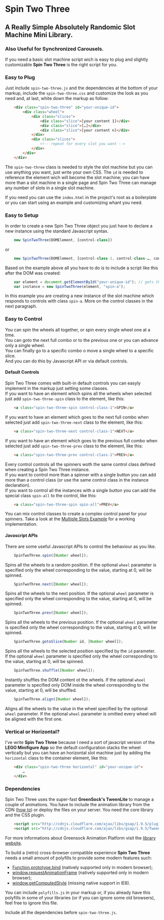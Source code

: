 # Spin Two Three
## A Really Simple Absolutely Randomic Slot Machine Mini Library.
### Also Useful for Synchronized Carousels.

If you need a basic slot machine script wich is easy to plug and slightly customizable **Spin Two Three** is the right script for you.

### Easy to Plug

Just include `spin-two-three.js` and the dependencies at the bottom of your markup, include the `spin-two-three.css` and customize the look as you need and, at last, white down the markup as follow:

```html
	<div class="spin-two-three" id="your-unique-id">
		<div class="wheel">
			<div class="slices">
				<div class="slice">[your content 1]</div>
				<div class="slice">[…]</div>
				<div class="slice">[your content n]</div>
			</div>
			<div class="slices">
				<!-- repeat for every slot you want -->
			</div>
		</div>
	</div>
```

The `spin-two-three` class is needed to style the slot machine but you can use anything you want, just write your own CSS.
The `id` is needed to reference the element wich will become the slot machine; you can have more than a slot machine in a single page and Spin Two Three can manage any number of slots in a single slot machine.

If you need you can use the `index.html` in the project's root as a boilerplate or you can start using an example and customizing whant you need.

### Easy to Setup

In order to create a new Spin Two Three object you just have to declare a new instance using the standard Javascript syntax.

```javascript
	new SpinTwoThree(DOMElement, [control-class])
```
or 
```javascript
	new SpinTwoThree(DOMElement, [control-class-1, control-class-…, control-class-n])
```

Based on the example above all you have to do is to include a script like this after the DOM was created:

```javascript
	var element = document.getElementById("your-unique-id"); // gets the container for the slot machine
	var instance = new SpinTwoThree(element, "spin-a");
```

In this example you are creating a new instance of the slot machine which responds to controls with class `spin-a`.
More on the control classes in the next paragraph.

### Easy to Control

You can spin the wheels all together, or spin every single wheel one at a time.  
You can goto the next full combo or to the previous one or you can advance only a single wheel.  
You can finally go to a specific combo o move a single wheel to a specific slice.  
And you can do this by Javascript API or via default controls.

#### Default Controls

Spin Two Three comes with built-in default controls you can easyly implement in the markup just setting some classes.  
If you want to have an element which spins all the wheels when selected just add `spin-two-three-spin` class to the element, like this:

```html
	<a class="spin-two-three-spin control-class-1">SPIN</a>
```

If you want to have an element which goes to the next full combo when selected just add `spin-two-three-next` class to the element, like this:

```html
	<a class="spin-two-three-next control-class-1">NEXT</a>
```

If you want to have an element which goes to the previous full combo when selected just add `spin-two-three-prev` class to the element, like this:

```html
	<a class="spin-two-three-prev control-class-1">PREV</a>
```

Every control controls all the spinners woth the same control class defined when creating a Spin Two Three instance.  
If you want to control more than a spinner with a single button you can add more than a control class (or use the same control class in the instance declaration).  
If you want to control all the instances with a single button you can add the special class `spin-all` to the control, like this:

```html
	<a class="spin-two-three-spin spin-all">PREV</a>
```

You can mix control classes to create a complex control panel for your spinners. Take a look at the [Multiple Slots Example][example-multiple] for a working implementation.

#### Javascript APIs

There are some useful Javascript APIs to control the behaviour as you like.

```javascript
	SpinTwoThree.spin([Number wheel]);
```

Spins all the wheels to a random position.
If the optional `wheel` parameter is specified only the wheel corresponding to the value, starting at 0, will be spinned.

```javascript
	SpinTwoThree.next([Number wheel]);
```

Spins all the wheels to the next position.
If the optional `wheel` parameter is specified only the wheel corresponding to the value, starting at 0, will be spinned.

```javascript
	SpinTwoThree.prev([Number wheel]);
```

Spins all the wheels to the previous position.
If the optional `wheel` parameter is specified only the wheel corresponding to the value, starting at 0, will be spinned.

```javascript
	SpinTwoThree.gotoSlice(Number id, [Number wheel]);
```

Spins all the wheels to the selected position specified by the `id` parameter.
If the optional `wheel` parameter is specified only the wheel corresponding to the value, starting at 0, will be spinned.

```javascript
	SpinTwoThree.shuffle([Number wheel]);
```

Instantly shuffles the DOM content ot the wheels.
If the optional `wheel` parameter is specified only DOM inside the wheel corresponding to the value, starting at 0, will be shuffled.

```javascript
	SpinTwoThree.align([Number wheel]);
```
Aligns all the wheels to the value in the wheel specified by the optional `wheel` parameter.
If the optional `wheel` parameter is omitted every wheel will be aligned with the first one.

### Vertical or Horizontal?

I've write **Spin Two Three** because I need a sort of javacript version of the **LEGO Minifigure App** so the default configuration stacks the wheel vertically but you can have an horizontal slot machine just by adding the `horizontal` class to the container element, like this:

```html
	<div class="spin-two-three horizontal" id="your-unique-id">
		…
	</div>
```

### Dependencies

Spin Two Three uses the super-fast **GreenSock's TweenLite** to manage a couple of animations. You have to include the animation library from the CDN ([how to](http://www.greensock.com/get-started-js/)) or deploy the files on your server.
You need the core library and the CSS plugin.

```html
	<script src="http://cdnjs.cloudflare.com/ajax/libs/gsap/1.9.5/plugins/CSSPlugin.min.js"></script>
	<script src="http://cdnjs.cloudflare.com/ajax/libs/gsap/1.9.5/TweenLite.min.js"></script>
```

For more informations about Greensock Animation Platform visit the [library website](http://www.greensock.com/).

To build a (retro) cross-browser compatible experience **Spin Two Three** needs a small amount of polyfills to provide some modern features such:
- [Function.prototype.bind](https://developer.mozilla.org/en-US/docs/JavaScript/Reference/Global_Objects/Function/bind) (natively supported only in modern browser); 
- [window.requestAnimationFrame](https://developer.mozilla.org/it/docs/DOM/window.requestAnimationFrame) (natively supported only in modern browser);
- [window.getComputedStyle](https://developer.mozilla.org/it/docs/DOM/window.getComputedStyle) (missing native support in IE8).

You can include `polyfills.js` in your markup or, if you already have this polyfills in some of your libraries (or if you can ignore some old browsers), feel free to ignore this file.

Include all the dependencies before `spin-two-three.js`.

 [example-vertical]: http://github.com/marcolago/spin-two-three/examples/vertical/
 [example-horizontal]: http://github.com/marcolago/spin-two-three/examples/horizontal/
 [example-multiple]: http://github.com/marcolago/spin-two-three/examples/multiple/
